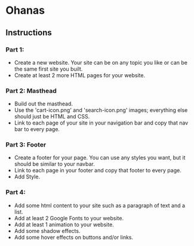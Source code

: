 # Ohanas

## Instructions

### Part 1:
* Create a new website. Your site can be on any topic you like or can be the same first site you built. 
* Create at least 2 more HTML pages for your website.

### Part 2: Masthead
* Build out the masthead.
* Use the 'cart-icon.png' and 'search-icon.png' images; everything else should just be HTML and CSS.
* Link to each page of your site in your navigation bar and copy that nav bar to every page.

### Part 3: Footer
* Create a footer for your page. You can use any styles you want, but it should be similar to your navbar. 
* Link to each page in your footer and copy that footer to every page.
* Add Style.

### Part 4:
* Add some html content to your site such as a paragraph of text and a list.
* Add at least 2 Google Fonts to your website.
* Add at least 1 animation to your website.
* Add some shadow effects.
* Add some hover effects on buttons and/or links.
